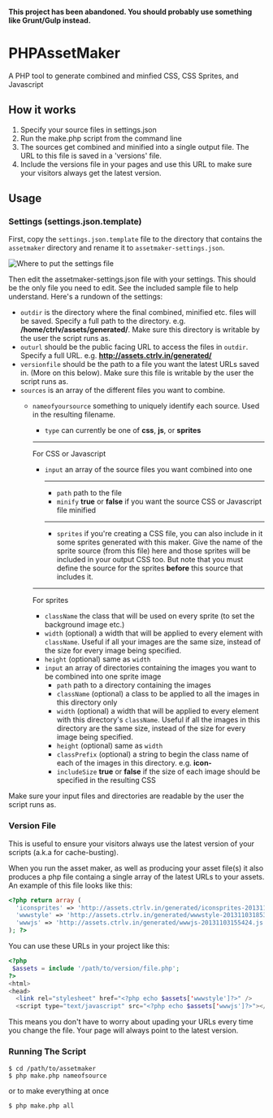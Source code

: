 **This project has been abandoned. You should probably use something like Grunt/Gulp instead.**

PHPAssetMaker
=============

A PHP tool to generate combined and minfied CSS, CSS Sprites, and Javascript

## How it works
1. Specify your source files in settings.json
2. Run the make.php script from the command line
3. The sources get combined and minified into a single output file. The URL to this file is saved in a 'versions' file.
4. Include the versions file in your pages and use this URL to make sure your visitors always get the latest version.

## Usage
 
### Settings (settings.json.template)

First, copy the `settings.json.template` file to the directory that contains the `assetmaker` directory and rename it to `assetmaker-settings.json`.

![Where to put the settings file](http://img.ctrlv.in/img/52d9f7bac7b72.png)

Then edit the assetmaker-settings.json file with your settings. This should be the only file you need to edit. See the included sample file to help understand. Here's a rundown of the settings:

* `outdir` is the directory where the final combined, minified etc. files will be saved. Specify a full path to the directory. e.g. **/home/ctrlv/assets/generated/**. Make sure this directory is writable by the user the script runs as.
* `outurl` should be the public facing URL to access the files in `outdir`. Specify a full URL. e.g. **http://assets.ctrlv.in/generated/**
* `versionfile` should be the path to a file you want the latest URLs saved in. (More on this below). Make sure this file is writable by the user the script runs as.
* `sources` is an array of the different files you want to combine.
  * `nameofyoursource` something to uniquely identify each source. Used in the resulting filename.
    * `type` can currently be one of **css**, **js**, or **sprites**

    ------
    For CSS or Javascript

    * `input` an array of the source files you want combined into one
      
      ------
      
      * `path` path to the file
      * `minify` **true** or **false** if you want the source CSS or Javascript file minified
      
      ------
      
      * `sprites` if you're creating a CSS file, you can also include in it some sprites generated with this maker. Give the name of the sprite source (from this file) here and those sprites will be included in your output CSS too. But note that you must define the source for the sprites **before** this source that includes it.
         
    ------
    For sprites
       
    * `className` the class that will be used on every sprite (to set the background image etc.)
    * `width` (optional) a width that will be applied to every element with `className`. Useful if all your images are the same size, instead of the size for every image being specified.
    * `height` (optional) same as `width`
    * `input` an array of directories containing the images you want to be combined into one sprite image
      * `path` path to a directory containing the images
      * `className` (optional) a class to be applied to all the images in this directory only
      * `width` (optional) a width that will be applied to every element with this directory's `className`. Useful if all the images in this directory are the same size, instead of the size for every image being specified.
      * `height` (optional) same as `width`
      * `classPrefix` (optional) a string to begin the class name of each of the images in this directory. e.g. **icon-**
      * `includeSize` **true** or **false** if the size of each image should be specified in the resulting CSS
      
Make sure your input files and directories are readable by the user the script runs as.
          
### Version File

This is useful to ensure your visitors always use the latest version of your scripts (a.k.a for cache-busting).

When you run the asset maker, as well as producing your asset file(s) it also produces a php file containg a single array of the latest URLs to your assets. An example of this file looks like this:

```php
<?php return array (
  'iconsprites' => 'http://assets.ctrlv.in/generated/iconsprites-20131103152640.css',
  'wwwstyle' => 'http://assets.ctrlv.in/generated/wwwstyle-20131103185351.css',
  'wwwjs' => 'http://assets.ctrlv.in/generated/wwwjs-20131103155424.js'
); ?>
```

You can use these URLs in your project like this:

```php
<?php
 $assets = include '/path/to/version/file.php';
?>
<html>
<head>
  <link rel="stylesheet" href="<?php echo $assets['wwwstyle']?>" />
  <script type="text/javascript" src="<?php echo $assets['wwwjs']?>"></script>
```

This means you don't have to worry about upading your URLs every time you change the file. Your page will always point to the latest version.

### Running The Script

```
$ cd /path/to/assetmaker
$ php make.php nameofsource
```
or to make everything at once
```
$ php make.php all
```
